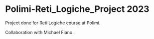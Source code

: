 # Polimi-Reti_Logiche_Project 2023

Project done for Reti Logiche course at Polimi.

Collaboration with Michael Fiano.

